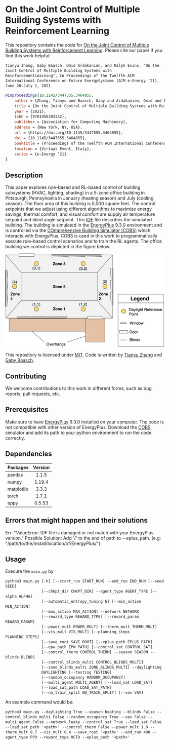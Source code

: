 # On the Joint Control of Multiple Building Systems with Reinforcement Learning

This repository contains the code for [On the Joint Control of Multiple Building Systems with Reinforcement Learning](https://doi.org/10.1145/3447555.3464855). Please cite our paper if you find this work helpful:
```
Tianyu Zhang, Gaby Baasch, Omid Ardakanian, and Ralph Evins, "On the Joint Control of Multiple Building Systems with ReinforcementLearning", In Proceedings of the Twelfth ACM International Conference on Future EnergySystems (ACM e-Energy ’21), June 28–July 2, 2021
```
```Bibtex
@inproceedings{10.1145/3447555.3464855,
    author = {Zhang, Tianyu and Baasch, Gaby and Ardakanian, Omid and Evins, Ralph},
    title = {On the Joint Control of Multiple Building Systems with Reinforcement Learning},
    year = {2021},
    isbn = {9781450383332},
    publisher = {Association for Computing Machinery},
    address = {New York, NY, USA},
    url = {https://doi.org/10.1145/3447555.3464855},
    doi = {10.1145/3447555.3464855},
    booktitle = {Proceedings of the Twelfth ACM International Conference on Future EnergySystems},
    location = {Virtual Event, Italy},
    series = {e-Energy ’21}
}
```

## Description
This paper explores rule-based and RL-based control of building subsystems (HVAC, lighting, shading) in a 5-zone office building in Pittsburgh, Pennsylvania in January (heating season) and July (cooling season). The floor area of this building is 5,000 square feet. The control setpoints that we adjust using different algorithms to maximize energy savings, thermal comfort, and visual comfort are supply air temperature setpoint and blind angle setpoint. This [IDF](https://github.com/sustainable-computing/COBS-joint-control/blob/master/eplus_files/5Zone_Control_SAT_no_windowcontrol.idf) file describes the simulated building. The building is simulated in the [EnergyPlus](https://energyplus.net/) 9.3.0 environment and is controlled via the [COmprehensive Building Simulator (COBS)](https://github.com/sustainable-computing/COBS) which interacts with EnergyPlus. COBS is used in this work to programmatically execute rule-based control scenarios and to train the RL agents. The office building we control is depicted in the figure below.

![Building layout](building_schematic.png)

This repository is licensed under [MIT](https://github.com/sustainable-computing/COBS-joint-control/blob/master/LICENSE). 
Code is written by [Tianyu Zhang](https://github.com/skyu0221) and [Gaby Baasch](https://github.com/gbaasch).

## Contributing
We welcome contributions to this work in different forms, such as bug reports, pull requests, etc.

## Prerequisites
Make sure to have [EnergyPlus](https://energyplus.net/) 9.3.0 installed on your computer. The code is not compatible with other version of EnergyPlus. Download the [COBS](https://github.com/sustainable-computing/COBS) simulator and add its path to your python environment to run the code correctly.

## Dependencies

| Packages      | Version       |
| ------------- |:-------------:| 
| pandas        | 1.1.5 |
| numpy         | 1.19.4 |
| matplotlib    | 3.3.3 |
| torch  | 1.7.1 |
| eppy | 0.5.53 |

## Errors that might happen and their solutions

Err: "ValueError: IDF file is damaged or not match with your EnergyPlus version."
Possible Solution: Add '/' to the end of path to --eplus_path. (e.g: "/path/to/the/install/location/of/EnergyPlus/")


## Usage
Execute the `main.py` by
```
python3 main.py [-h] [--start_run START_RUN] --end_run END_RUN [--seed SEED]
                [--chkpt_dir CHKPT_DIR] --agent_type AGENT_TYPE [--alpha ALPHA]
                [--automatic_entropy_tuning G] [--min_action MIN_ACTION]
                [--max_action MAX_ACTION] --network NETWORK
                [--reward_type REWARD_TYPE] [--reward_param REWARD_PARAM]
                [--power_mult POWER_MULT] [--therm_mult THERM_MULT]
                [--vis_mult VIS_MULT] [--planning_steps PLANNING_STEPS]
                [--save_root SAVE_ROOT] [--eplus_path EPLUS_PATH]
                [--epw_path EPW_PATH] [--control_sat CONTROL_SAT]
                [--control_therm CONTROL_THERM] --season SEASON --blinds BLINDS
                [--control_blinds_multi CONTROL_BLINDS_MULTI]
                [--zone_blinds_multi ZONE_BLINDS_MULTI] --daylighting
                DAYLIGHTING [--testing TESTING]
                [--random_occupancy RANDOM_OCCUPANCY]
                [--multi_agent MULTI_AGENT] [--load_sat LOAD_SAT]
                [--load_sat_path LOAD_SAT_PATH]
                [--no_train_split NO_TRAIN_SPLIT] [--vav VAV]
```

An example command would be:
```
python3 main.py --daylighting True --season heating --blinds False --control_blinds_multi False --random_occupancy True --vav False --multi_agent False --network leaky --control_sat True --load_sat False --load_sat_path '<path>' --control_therm False --power_mult 1.0 --therm_mult 0.7 --vis_mult 0.4 --save_root '<path>' --end_run 400 --agent_type PPO --reward_type OCTO --eplus_path '<path>'
```
